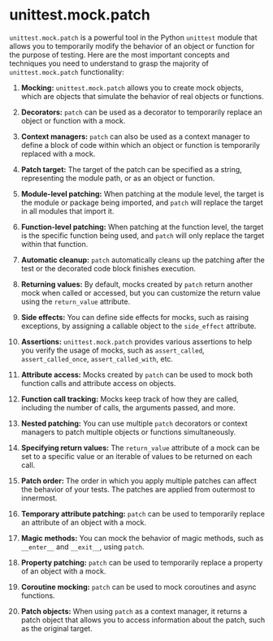 # unittest.mock.patch

`unittest.mock.patch` is a powerful tool in the Python `unittest` module that 
allows you to temporarily modify the behavior of an object or function for 
the purpose of testing. Here are the most important concepts and techniques 
you need to understand to grasp the majority of `unittest.mock.patch` 
functionality: 

1. **Mocking:** `unittest.mock.patch` allows you to create mock objects, 
which are objects that simulate the behavior of real objects or functions. 

2. **Decorators:** `patch` can be used as a decorator to temporarily replace 
an object or function with a mock. 

3. **Context managers:** `patch` can also be used as a context manager to 
define a block of code within which an object or function is temporarily 
replaced with a mock. 

4. **Patch target:** The target of the patch can be specified as a string, 
representing the module path, or as an object or function. 

5. **Module-level patching:** When patching at the module level, the target 
is the module or package being imported, and `patch` will replace the target 
in all modules that import it. 

6. **Function-level patching:** When patching at the function level, the 
target is the specific function being used, and `patch` will only replace the 
target within that function. 

7. **Automatic cleanup:** `patch` automatically cleans up the patching after 
the test or the decorated code block finishes execution. 

8. **Returning values:** By default, mocks created by `patch` return another 
mock when called or accessed, but you can customize the return value using 
the `return_value` attribute. 

9. **Side effects:** You can define side effects for mocks, such as raising 
exceptions, by assigning a callable object to the `side_effect` attribute. 

10. **Assertions:** `unittest.mock.patch` provides various assertions to help 
you verify the usage of mocks, such as `assert_called`, `
assert_called_once`, `assert_called_with`, etc. 

11. **Attribute access:** Mocks created by `patch` can be used to mock both 
function calls and attribute access on objects. 

12. **Function call tracking:** Mocks keep track of how they are called, 
including the number of calls, the arguments passed, and more. 

13. **Nested patching:** You can use multiple `patch` decorators or context 
managers to patch multiple objects or functions simultaneously. 

14. **Specifying return values:** The `return_value` attribute of a mock can 
be set to a specific value or an iterable of values to be returned on each 
call. 

15. **Patch order:** The order in which you apply multiple patches can affect 
the behavior of your tests. The patches are applied from outermost to 
innermost. 

16. **Temporary attribute patching:** `patch` can be used to temporarily 
replace an attribute of an object with a mock. 

17. **Magic methods:** You can mock the behavior of magic methods, such as `
__enter__` and `__exit__`, using `patch`. 

18. **Property patching:** `patch` can be used to temporarily replace a 
property of an object with a mock. 

19. **Coroutine mocking:** `patch` can be used to mock coroutines and async 
functions. 

20. **Patch objects:** When using `patch` as a context manager, it returns a 
patch object that allows you to access information about the patch, such as 
the original target. 


